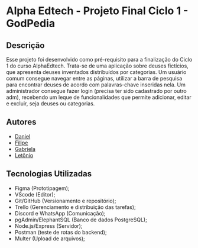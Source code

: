 # Alpha Edtech - Projeto Final Ciclo 1 - GodPedia

## Descrição
Esse projeto foi desenvolvido como pré-requisito para a finalização do Ciclo 1 do curso AlphaEdtech.
Trata-se de uma aplicação sobre deuses fictícios, que apresenta deuses inventados distribuídos por categorias.
Um usuário comum consegue navegar entre as páginas, utilizar a barra de pesquisa para encontrar deuses de acordo com palavras-chave inseridas nela.
Um administrador consegue fazer login (precisa ter sido cadastrado por outro adm), recebendo um leque de funcionalidades que permite adicionar, editar e excluir, seja deuses ou categorias.

## Autores
- [Daniel](https://github.com/danseveriano)
- [Filipe](https://github.com/filipeleaogomes)
- [Gabriela](https://github.com/GabrielaRayla)
- [Letônio](https://github.com/lets2)

## Tecnologias Utilizadas
- Figma (Prototipagem);
- VScode (Editor);
- Git/GitHub (Versionamento e repositório);
- Trello (Gerenciamento e distribuição das tarefas);
- Discord e WhatsApp (Comunicação);
- pgAdmin/ElephantSQL (Banco de dados PostgreSQL);
- Node.js/Express (Servidor);
- Postman (teste de rotas do backend);
- Multer (Upload de arquivos);
